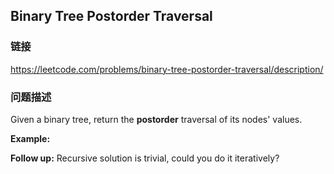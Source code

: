 ## Binary Tree Postorder Traversal  
### 链接  
https://leetcode.com/problems/binary-tree-postorder-traversal/description/  
### 问题描述
Given a binary tree, return the **postorder** traversal of its nodes&#39; values.

**Example:**

**Follow up:** Recursive solution is trivial, could you do it iteratively?
